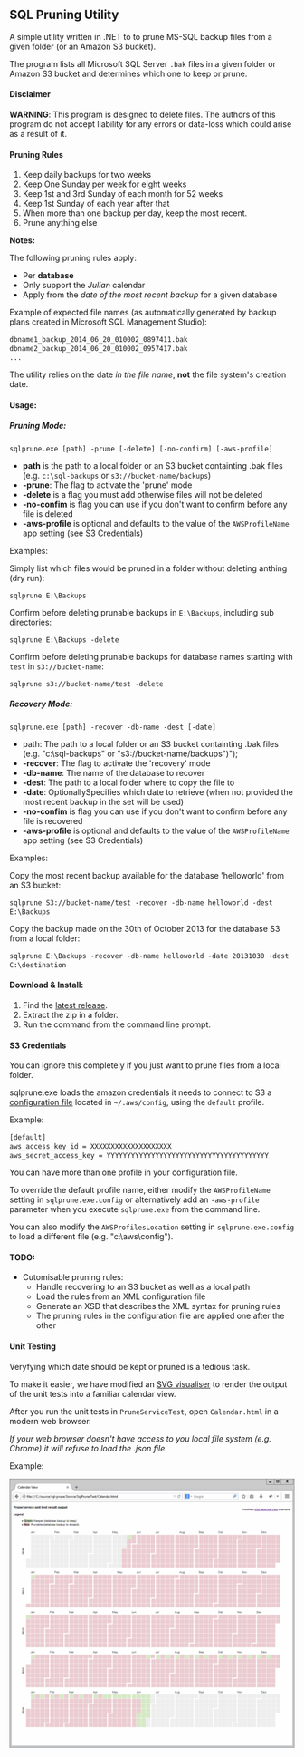 ## SQL Pruning Utility

A simple utility written in .NET to to prune MS-SQL backup files from a given folder (or an Amazon S3 bucket).

The program lists all Microsoft SQL Server `.bak` files in a given folder or Amazon S3 bucket and determines which one to keep or prune.

#### Disclaimer

**WARNING**: This program is designed to delete files. The authors of this program do not accept liability for any errors or data-loss which could arise as a result of it.

#### Pruning Rules

1. Keep daily backups for two weeks
2. Keep One Sunday per week for eight weeks
3. Keep 1st and 3rd Sunday of each month for 52 weeks
4. Keep 1st Sunday of each year after that
6. When more than one backup per day, keep the most recent.
5. Prune anything else

**Notes:** 

The following pruning rules apply:

- Per **database**
- Only support the _Julian_ calendar 
- Apply from the _date of the most recent backup_ for a given database

Example of expected file names (as automatically generated by backup plans created in Microsoft SQL Management Studio):

    dbname1_backup_2014_06_20_010002_0897411.bak
    dbname2_backup_2014_06_20_010002_0957417.bak
    ...

The utility relies on the date *in the file name*, **not** the file system's creation date.

#### Usage:

##### Pruning Mode:

    sqlprune.exe [path] -prune [-delete] [-no-confirm] [-aws-profile]

 * __path__ is the path to a local folder or an S3 bucket containting .bak files (e.g. `c:\sql-backups` or `s3://bucket-name/backups`)
 * __-prune__: The flag to activate the 'prune' mode
 * __-delete__ is a flag you must add otherwise files will not be deleted
 * __-no-confim__ is flag you can use if you don't want to confirm before any file is deleted
 * __-aws-profile__ is optional and defaults to the value of the `AWSProfileName` app setting (see S3 Credentials)

Examples:

Simply list which files would be pruned in a folder without deleting anthing (dry run):

    sqlprune E:\Backups

Confirm before deleting prunable backups in `E:\Backups`, including sub directories:

    sqlprune E:\Backups -delete

Confirm before deleting prunable backups for database names starting with `test` in `s3://bucket-name`:

    sqlprune s3://bucket-name/test -delete

##### Recovery Mode:

    sqlprune.exe [path] -recover -db-name -dest [-date]

 * path: The path to a local folder or an S3 bucket containting .bak files (e.g. \"c:\\sql-backups\" or \"s3://bucket-name/backups\")");
 * __-recover__: The flag to activate the 'recovery' mode
 * __-db-name__: The name of the database to recover
 * __-dest__: The path to a local folder where to copy the file to
 * __-date__: OptionallySpecifies which date to retrieve (when not provided the most recent backup in the set will be used)
 * __-no-confim__ is flag you can use if you don't want to confirm before any file is recovered
 * __-aws-profile__ is optional and defaults to the value of the `AWSProfileName` app setting (see S3 Credentials)

Examples:

Copy the most recent backup available for the database 'helloworld' from an S3 bucket:

    sqlprune S3://bucket-name/test -recover -db-name helloworld -dest E:\Backups

Copy the backup made on the 30th of October 2013 for the database S3 from a local folder:

    sqlprune E:\Backups -recover -db-name helloworld -date 20131030 -dest C:\destination

#### Download & Install:

1. Find the [latest release](https://github.com/comsechq/sql-prune/releases).
2. Extract the zip in a folder.
3. Run the command from the command line prompt.

#### S3 Credentials

You can ignore this completely if you just want to prune files from a local folder.

sqlprune.exe loads the amazon credentials it needs to connect to S3 a
[configuration file](http://docs.aws.amazon.com/cli/latest/userguide/cli-chap-getting-started.html) located in `~/.aws/config`, using the `default` profile.

Example:

    [default]
    aws_access_key_id = XXXXXXXXXXXXXXXXXXXX
    aws_secret_access_key = YYYYYYYYYYYYYYYYYYYYYYYYYYYYYYYYYYYYYYYY

You can have more than one profile in your configuration file.

To override the default profile name, either modify the `AWSProfileName` setting  in `sqlprune.exe.config` or alternatively add an `-aws-profile` parameter when you execute `sqlprune.exe` from the command line.

You can also modify the `AWSProfilesLocation` setting in `sqlprune.exe.config` to load a different file (e.g. "c:\aws\config").

#### TODO:

- Cutomisable pruning rules: 
    - Handle recovering to an S3 bucket as well as a local path
    - Load the rules from an XML configuration file
    - Generate an XSD that describes the XML syntax for pruning rules 
    - The pruning rules in the configuration file are applied one after the other

#### Unit Testing

Veryfying which date should be kept or pruned is a tedious task.

To make it easier, we have modified an [SVG visualiser](http://bl.ocks.org/mbostock/4063318) 
to render the output of the unit tests into a familiar calendar view.

After you run the unit tests in `PruneServiceTest`, open `Calendar.html` in a modern web browser.

_If your web browser doesn't have access to you local file system (e.g. Chrome) it will refuse to load the .json file._

Example:

![alt tag](https://raw.githubusercontent.com/comsechq/sql-prune/master/unit-test-output-example.png)